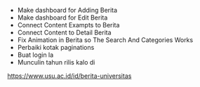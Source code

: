 - Make dashboard for Adding Berita
- Make dashboard for Edit Berita
- Connect Content Exampts to Berita
- Connect Content to Detail Berita
- Fix Animation in Berita so The Search And Categories Works
- Perbaiki kotak paginations
- Buat login la
- Munculin tahun rilis kalo di

https://www.usu.ac.id/id/berita-universitas
